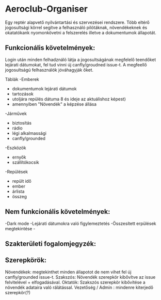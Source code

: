 # Aeroclub-Organiser

Egy reptér alapvető nyilvántartási és szervezései rendszere. Több eltérő jogosultsági körrel segítve a felhasználó pilótáknak, növendékeknek és okatatókank nyomonkövetni a felszerelés illetve a dokumentumok állapotát.



##  Funkcionális követelmények:

  Login után minden felhadználó látja a jogosultságának megfelelő teendőket lejárati dátumokat, fel tud vinni új canfly/groudned  issue-t. A megfeellő jogosultságú felhasználók jóváhagyják őket.
  
  Táblák
  -Emberek    
   - dokumentumok lejárati dátumok
   - tartozások
   - utoljára repülés dátuma 8 és ideje az aktuálishoz képest)
   - amennyiben "Növendék" a képzése állása
      
  -Járművek   
   - biztosítás
   - rádio
   - légi alkalmassági
   - canfly/grounded  
      
  -Eszközök  
   - ernyők
   - szállítókocsik
               
      
  -Repülések   
   - repült idő 
   - ember 
   - árlista 
   - összeg

## Nem funkcionális követelmények:
   
   -Dark mode
   -Lejárati dátumokra való figylemeztetés
   -Összesített erpülések megtekintése
    -

## Szakterületi fogalomjegyzék:
 
  

## Szerepkörök:
  Növendékek: megtekinthet minden állapotot de nem vihet fel új canfly/grounded issue-t.
  Szakszós: Növendék szerepkör kibővítve az issue felvitelével + elfogadásával.
  Oktatók: Szakszós szerepkör kibővítése a növendék adataira való rálátással.
  Vezetőség / Admin : mindenre kiterjedő szerepkör(?)
  
  
 
